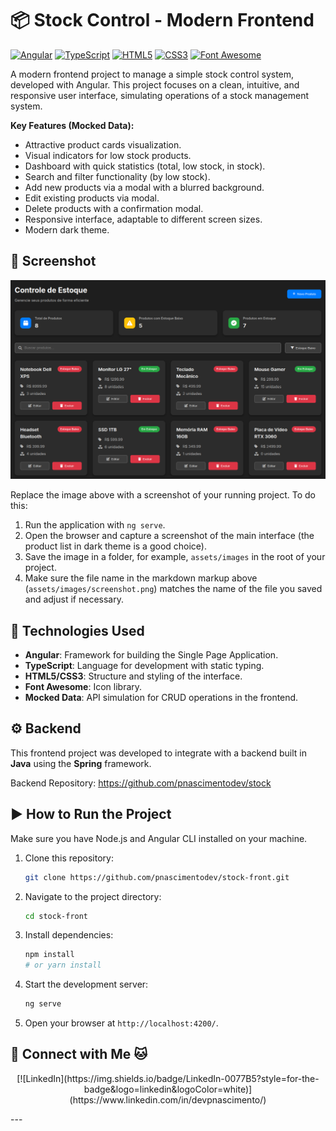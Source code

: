 # 📦 Stock Control - Modern Frontend

[![Angular](https://img.shields.io/badge/Angular-DD0031?style=for-the-badge&logo=angular&logoColor=white)](https://angular.io/)
[![TypeScript](https://img.shields.io/badge/TypeScript-007ACC?style=for-the-badge&logo=typescript&logoColor=white)](https://www.typescriptlang.org/)
[![HTML5](https://img.shields.io/badge/HTML5-E34F26?style=for-the-badge&logo=html5&logoColor=white)](https://developer.mozilla.org/en-US/docs/Web/HTML)
[![CSS3](https://img.shields.io/badge/CSS3-1572B6?style=for-the-badge&logo=css3&logoColor=white)](https://developer.mozilla.org/en-US/docs/Web/CSS)
[![Font Awesome](https://img.shields.io/badge/Font%20Awesome-528DD7?style=for-the-badge&logo=font-awesome&logoColor=white)](https://fontawesome.com/)

A modern frontend project to manage a simple stock control system, developed with Angular. This project focuses on a clean, intuitive, and responsive user interface, simulating operations of a stock management system.

**Key Features (Mocked Data):**

- Attractive product cards visualization.
- Visual indicators for low stock products.
- Dashboard with quick statistics (total, low stock, in stock).
- Search and filter functionality (by low stock).
- Add new products via a modal with a blurred background.
- Edit existing products via modal.
- Delete products with a confirmation modal.
- Responsive interface, adaptable to different screen sizes.
- Modern dark theme.

## 📸 Screenshot

![Stock Control Screenshot](assets/images/screenshot.png)

Replace the image above with a screenshot of your running project. To do this:

1.  Run the application with `ng serve`.
2.  Open the browser and capture a screenshot of the main interface (the product list in dark theme is a good choice).
3.  Save the image in a folder, for example, `assets/images` in the root of your project.
4.  Make sure the file name in the markdown markup above (`assets/images/screenshot.png`) matches the name of the file you saved and adjust if necessary.

## 🚀 Technologies Used

- **Angular**: Framework for building the Single Page Application.
- **TypeScript**: Language for development with static typing.
- **HTML5/CSS3**: Structure and styling of the interface.
- **Font Awesome**: Icon library.
- **Mocked Data**: API simulation for CRUD operations in the frontend.

## ⚙️ Backend

This frontend project was developed to integrate with a backend built in **Java** using the **Spring** framework.

Backend Repository: https://github.com/pnascimentodev/stock 

## ▶️ How to Run the Project

Make sure you have Node.js and Angular CLI installed on your machine.

1.  Clone this repository:
    ```bash
    git clone https://github.com/pnascimentodev/stock-front.git
    ```
2.  Navigate to the project directory:
    ```bash
    cd stock-front
    ```
3.  Install dependencies:
    ```bash
    npm install
    # or yarn install
    ```
4.  Start the development server:
    ```bash
    ng serve
    ```
5.  Open your browser at `http://localhost:4200/`.

## 👋 Connect with Me 🐱
<p align="center">
[![LinkedIn](https://img.shields.io/badge/LinkedIn-0077B5?style=for-the-badge&logo=linkedin&logoColor=white)](https://www.linkedin.com/in/devpnascimento/)
</p>
---
